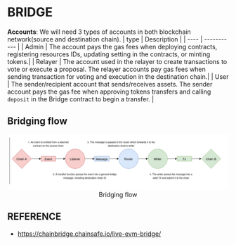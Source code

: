 # BRIDGE
**Accounts**: We will need 3 types of accounts in both blockchain network(source and destination chain).
| type | Description |
| ---- | ----------- |
| Admin | The account pays the gas fees when deploying contracts, registering resources IDs, updating setting in the contracts, or minting tokens.| 
| Relayer | The account used in the relayer to create transactions to vote or execute a proposal. The relayer accounts pay gas fees when sending transaction for voting and execution in the destination chain.| 
| User | The sender/recipient account that sends/receives assets. The sender account pays the gas fee when approving tokens transfers and calling ```deposit``` in the Bridge contract to begin a transfer. |
## Bridging flow
<div style = "text-align:center">
<img src= "Media/Bridging_flow.png">
<figcaption> Bridging flow </figcaption>
</div>

## REFERENCE
+ https://chainbridge.chainsafe.io/live-evm-bridge/